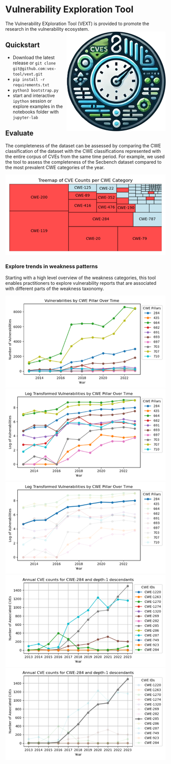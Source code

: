 # Vulnerability Exploration Tool

The Vulnerability EXploration Tool (VEXT) is provided to promote the research in the vulnerability ecosystem.
<img src="./img/vex-tool.png" style="float:right;height:200;display:block;">



## Quickstart

 - Download the latest release or `git clone git@github.com:vex-tool/vext.git`
 - `pip install -r requirements.txt`
 - `python3 bootstrap.py` 
 - start and interactive `ipython` session or explore examples in the notebooks folder with `jupyter-lab`

## Evaluate

The completeness of the dataset can be assessed by comparing the CWE classification of the dataset with the CWE classifications represented with the entire corpus of CVEs from the same time period.
For example, we used the tool to assess the completeness of the Secbench dataset compared to the most prevalent CWE categories of the year.

![SecBench completeness](./img/secbench2016.png)

### Explore trends in weakness patterns
Starting with a high level overview of the weakness categories, this tool enables practitioners to explore vulnerability reports that are associated with different parts of the weakness taxonomy.

![](./img/cwe-pillars.png)
![](./img/cwe-pillars-logscale.png)
![](./img/284.png)
![](./img/pillar284.png)
![](./img/285.png)
